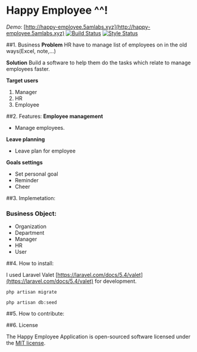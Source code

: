 Happy Employee ^^!
===================
*Demo*: [http://happy-employee.5amlabs.xyz](http://happy-employee.5amlabs.xyz)
[![Build Status](https://travis-ci.org/byhbt/happy-employee.svg?branch=master)](https://travis-ci.org/byhbt/happy-employee)
[![Style Status](https://styleci.io/repos/60019519?style=plastic&branch=master)](https://styleci.io/repos/60019519)


##1. Business
**Problem**
HR have to manage list of employees on in the old ways(Excel, note,...)

**Solution**
Build a software to help them do the tasks which relate to manage employees faster.

**Target users**
 1. Manager
 2. HR
 3. Employee

##2. Features:
**Employee management**
 - Manage employees.

**Leave planning**
 - Leave plan for employee

**Goals settings**
 - Set personal goal
 - Reminder
 - Cheer

##3. Implemetation:
### Business Object:
 - Organization
 - Department
 - Manager
 - HR
 - User

##4. How to install:

I used Laravel Valet [https://laravel.com/docs/5.4/valet](https://laravel.com/docs/5.4/valet) for development.

```
php artisan migrate
```

```
php artisan db:seed
```

##5. How to contribute:

##6. License

The Happy Employee Application is open-sourced software licensed under the [MIT license](http://opensource.org/licenses/MIT).
